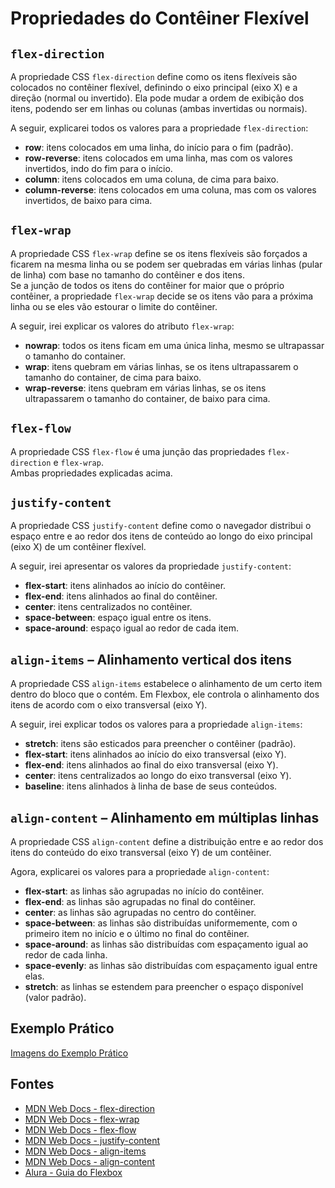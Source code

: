 # Propriedades do Contêiner Flexível

## `flex-direction`
A propriedade CSS `flex-direction` define como os itens flexíveis são colocados no contêiner flexível, definindo o eixo principal (eixo X) e a direção (normal ou invertido). Ela pode mudar a ordem de exibição dos itens, podendo ser em linhas ou colunas (ambas invertidas ou normais).

A seguir, explicarei todos os valores para a propriedade `flex-direction`:

- **row**: itens colocados em uma linha, do início para o fim (padrão).
- **row-reverse**: itens colocados em uma linha, mas com os valores invertidos, indo do fim para o início.
- **column**: itens colocados em uma coluna, de cima para baixo.
- **column-reverse**: itens colocados em uma coluna, mas com os valores invertidos, de baixo para cima.

## `flex-wrap`
A propriedade CSS `flex-wrap` define se os itens flexíveis são forçados a ficarem na mesma linha ou se podem ser quebradas em várias linhas (pular de linha) com base no tamanho do contêiner e dos itens.  
Se a junção de todos os itens do contêiner for maior que o próprio contêiner, a propriedade `flex-wrap` decide se os itens vão para a próxima linha ou se eles vão estourar o limite do contêiner.

A seguir, irei explicar os valores do atributo `flex-wrap`:

- **nowrap**: todos os itens ficam em uma única linha, mesmo se ultrapassar o tamanho do container.
- **wrap**: itens quebram em várias linhas, se os itens ultrapassarem o tamanho do container, de cima para baixo.
- **wrap-reverse**: itens quebram em várias linhas, se os itens ultrapassarem o tamanho do container, de baixo para cima.

## `flex-flow`
A propriedade CSS `flex-flow` é uma junção das propriedades `flex-direction` e `flex-wrap`.  
Ambas propriedades explicadas acima.

## `justify-content`
A propriedade CSS `justify-content` define como o navegador distribui o espaço entre e ao redor dos itens de conteúdo ao longo do eixo principal (eixo X) de um contêiner flexível.

A seguir, irei apresentar os valores da propriedade `justify-content`:

- **flex-start**: itens alinhados ao início do contêiner.
- **flex-end**: itens alinhados ao final do contêiner.
- **center**: itens centralizados no contêiner.
- **space-between**: espaço igual entre os itens.
- **space-around**: espaço igual ao redor de cada item.

## `align-items` – Alinhamento vertical dos itens
A propriedade CSS `align-items` estabelece o alinhamento de um certo item dentro do bloco que o contém. Em Flexbox, ele controla o alinhamento dos itens de acordo com o eixo transversal (eixo Y).

A seguir, irei explicar todos os valores para a propriedade `align-items`:

- **stretch**: itens são esticados para preencher o contêiner (padrão).
- **flex-start**: itens alinhados ao início do eixo transversal (eixo Y).
- **flex-end**: itens alinhados ao final do eixo transversal (eixo Y).
- **center**: itens centralizados ao longo do eixo transversal (eixo Y).
- **baseline**: itens alinhados à linha de base de seus conteúdos.

## `align-content` – Alinhamento em múltiplas linhas
A propriedade CSS `align-content` define a distribuição entre e ao redor dos itens do conteúdo do eixo transversal (eixo Y) de um contêiner.

Agora, explicarei os valores para a propriedade `align-content`:

- **flex-start**: as linhas são agrupadas no início do contêiner.
- **flex-end**: as linhas são agrupadas no final do contêiner.
- **center**: as linhas são agrupadas no centro do contêiner.
- **space-between**: as linhas são distribuídas uniformemente, com o primeiro item no início e o último no final do contêiner.
- **space-around**: as linhas são distribuídas com espaçamento igual ao redor de cada linha.
- **space-evenly**: as linhas são distribuídas com espaçamento igual entre elas.
- **stretch**: as linhas se estendem para preencher o espaço disponível (valor padrão).

## Exemplo Prático
[Imagens do Exemplo Prático](https://github.com/gustavo14lima/disciplinas-2025/tree/main/repo-uc15/AC2%20-%20CSS%20Flexbox/Propriedades%20do%20Cont%C3%AAiner%20Flex%C3%ADvel/exemplo-pr%C3%A1tico)

## Fontes
- [MDN Web Docs - flex-direction](https://developer.mozilla.org/pt-BR/docs/Web/CSS/flex-direction)
- [MDN Web Docs - flex-wrap](https://developer.mozilla.org/pt-BR/docs/Web/CSS/flex-wrap)
- [MDN Web Docs - flex-flow](https://developer.mozilla.org/pt-BR/docs/Web/CSS/flex-flow)
- [MDN Web Docs - justify-content](https://developer.mozilla.org/en-US/docs/Web/CSS/justify-content)
- [MDN Web Docs - align-items](https://developer.mozilla.org/pt-BR/docs/Web/CSS/align-items)
- [MDN Web Docs - align-content](https://developer.mozilla.org/pt-BR/docs/Web/CSS/align-content)
- [Alura - Guia do Flexbox](https://www.alura.com.br/artigos/css-guia-do-flexbox)
